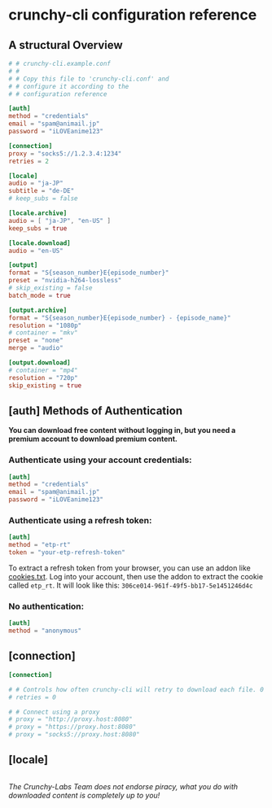 # crunchy-cli configuration reference

<!-- ## Table of Content -->
<!-- Authentication -->
<!-- Connection -->
<!-- Locales -->
<!-- Output -->

## A structural Overview

```toml
# # crunchy-cli.example.conf
# # 
# # Copy this file to 'crunchy-cli.conf' and
# # configure it according to the
# # configuration reference

[auth]
method = "credentials"
email = "spam@animail.jp"
password = "iLOVEanime123"

[connection]
proxy = "socks5://1.2.3.4:1234"
retries = 2

[locale]
audio = "ja-JP"
subtitle = "de-DE"
# keep_subs = false

[locale.archive]
audio = [ "ja-JP", "en-US" ]
keep_subs = true

[locale.download]
audio = "en-US"

[output]
format = "S{season_number}E{episode_number}"
preset = "nvidia-h264-lossless"
# skip_existing = false
batch_mode = true

[output.archive]
format = "S{season_number}E{episode_number} - {episode_name}"
resolution = "1080p"
# container = "mkv"
preset = "none"
merge = "audio"

[output.download]
# container = "mp4"
resolution = "720p"
skip_existing = true
```

## [auth] Methods of Authentication

**You can download free content without logging in, but you need a premium account to download premium content.**

### Authenticate using your account credentials:

```toml
[auth]
method = "credentials"
email = "spam@animail.jp"
password = "iLOVEanime123"
```

### Authenticate using a refresh token:

```toml
[auth]
method = "etp-rt"
token = "your-etp-refresh-token"
```

To extract a refresh token from your browser, you can use an addon like [cookies.txt](https://addons.mozilla.org/en-US/firefox/addon/cookies-txt/). Log into your account, then use the addon to extract the cookie called `etp_rt`. It will look like this: `306ce014-961f-49f5-bb17-5e1451246d4c`

### No authentication:

```toml
[auth]
method = "anonymous"
```


## [connection]

```toml
[connection]

# # Controls how often crunchy-cli will retry to download each file. 0 (disabled) by default, maximum is 10.
# retries = 0

# # Connect using a proxy
# proxy = "http://proxy.host:8080"
# proxy = "https://proxy.host:8080"
# proxy = "socks5://proxy.host:8080"
```

## [locale]

```toml


```

*The Crunchy-Labs Team does not endorse piracy, what you do with downloaded content is completely up to you!*

